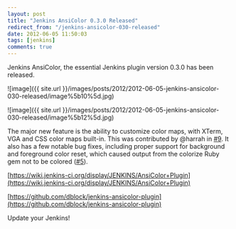 ```yaml
---
layout: post
title: "Jenkins AnsiColor 0.3.0 Released"
redirect_from: "/jenkins-ansicolor-030-released"
date: 2012-06-05 11:50:03
tags: [jenkins]
comments: true
---
```

Jenkins AnsiColor, the essential Jenkins plugin version 0.3.0 has been released.

![image]({{ site.url }}/images/posts/2012/2012-06-05-jenkins-ansicolor-030-released/image%5b10%5d.jpg)

![image]({{ site.url }}/images/posts/2012/2012-06-05-jenkins-ansicolor-030-released/image%5b12%5d.jpg)

The major new feature is the ability to customize color maps, with XTerm, VGA and CSS color maps built-in. This was contributed by @harrah in [#9](https://github.com/dblock/jenkins-ansicolor-plugin/pull/9). It also has a few notable bug fixes, including proper support for background and foreground color reset, which caused output from the colorize Ruby gem not to be colored ([#5](https://github.com/dblock/jenkins-ansicolor-plugin/issues/5)).

[https://wiki.jenkins-ci.org/display/JENKINS/AnsiColor+Plugin](https://wiki.jenkins-ci.org/display/JENKINS/AnsiColor+Plugin)

[https://github.com/dblock/jenkins-ansicolor-plugin](https://github.com/dblock/jenkins-ansicolor-plugin)

Update your Jenkins!
